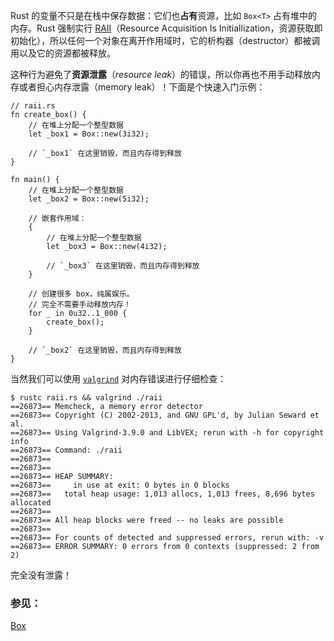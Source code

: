 Rust 的变量不只是在栈中保存数据：它们也**占有**资源，比如 `Box<T>` 占有堆中的内存。Rust 强制实行 [RAII][raii]（Resource Acquisition Is Initiallization，资源获取即初始化），所以任何一个对象在离开作用域时，它的析构器（destructor）都被调用以及它的资源都被释放。

这种行为避免了**资源泄露**（*resource leak*）的错误，所以你再也不用手动释放内存或者担心内存泄露（memory leak）！下面是个快速入门示例：

```rust,editable
// raii.rs
fn create_box() {
    // 在堆上分配一个整型数据
    let _box1 = Box::new(3i32);

    // `_box1` 在这里销毁，而且内存得到释放
}

fn main() {
    // 在堆上分配一个整型数据    
    let _box2 = Box::new(5i32);

    // 嵌套作用域：
    {
        // 在堆上分配一个整型数据
        let _box3 = Box::new(4i32);

        // `_box3` 在这里销毁，而且内存得到释放        
    }

    // 创建很多 box，纯属娱乐。
    // 完全不需要手动释放内存！
    for _ in 0u32..1_000 {
        create_box();
    }

    // `_box2` 在这里销毁，而且内存得到释放    
}
```

当然我们可以使用 [`valgrind`][valgrind] 对内存错误进行仔细检查：

```
$ rustc raii.rs && valgrind ./raii
==26873== Memcheck, a memory error detector
==26873== Copyright (C) 2002-2013, and GNU GPL'd, by Julian Seward et al.
==26873== Using Valgrind-3.9.0 and LibVEX; rerun with -h for copyright info
==26873== Command: ./raii
==26873==
==26873==
==26873== HEAP SUMMARY:
==26873==     in use at exit: 0 bytes in 0 blocks
==26873==   total heap usage: 1,013 allocs, 1,013 frees, 8,696 bytes allocated
==26873==
==26873== All heap blocks were freed -- no leaks are possible
==26873==
==26873== For counts of detected and suppressed errors, rerun with: -v
==26873== ERROR SUMMARY: 0 errors from 0 contexts (suppressed: 2 from 2)
```

完全没有泄露！

### 参见：

[Box][box]

[raii]: http://en.wikipedia.org/wiki/Resource_Acquisition_Is_Initialization
[box]: ../std/box.html
[valgrind]: http://valgrind.org/info/
